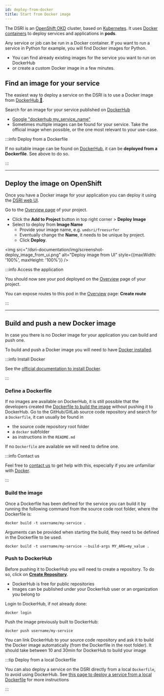 ```yaml
---
id: deploy-from-docker
title: Start from Docker image
---
```


The DSRI is an [OpenShift OKD](https://www.okd.io/) cluster, based on [Kubernetes](https://kubernetes.io/). It uses [Docker containers](https://www.docker.com) to deploy services and applications in **pods**.

Any service or job can be run in a Docker container. If you want to run a service in Python for example, you will find Docker images for Python. 

* You can find already existing images for the service you want to run on DockerHub
* or create a custom Docker image in a few minutes. 

## Find an image for your service

The easiest way to deploy a service on the DSRI is to use a Docker image from [DockerHub 🐳](https://hub.docker.com/).

Search for an image for your service published on [DockerHub](https://hub.docker.com/)

* [Google "dockerhub my_service_name"](https://www.google.com/search?q=dockerhub+python)
* Sometimes multiple images can be found for your service. Take the official image when possible, or the one most relevant to your use-case.

:::info Deploy from a Dockerfile

If no suitable image can be found on [DockerHub](https://hub.docker.com/), it can be **deployed from a Dockerfile**. See above to do so.

:::

---

## Deploy the image on OpenShift

Once you have a Docker image for your application you can deploy it using the [DSRI web UI](https://app.dsri.unimaas.nl:8443/console/projects).

Go to the [Overview page](https://app.dsri.unimaas.nl:8443/console/projects) of your project.

* Click the **Add to Project** button in top right corner > **Deploy Image**
* Select to deploy from **Image Name**
  * Provide your image name, e.g. `umdsri/freesurfer`
  * Eventually change the **Name**, it needs to be unique by project.
  * Click **Deploy**.

<img src="/dsri-documentation/img/screenshot-deploy_image_from_ui.png" alt="Deploy image from UI" style={{maxWidth: '100%', maxHeight: '100%'}} />

:::info Access the application

You should now see your pod deployed on the [Overview](https://app.dsri.unimaas.nl:8443/console/projects) page of your project.

You can expose routes to this pod in the [Overview](https://app.dsri.unimaas.nl:8443/console/projects) page: **Create route**

:::

---

## Build and push a new Docker image

In case you there is no Docker image for your application you can build and push one.

To build and push a Docker image you will need to have [Docker installed](https://docs.docker.com/get-docker/).

:::info Install Docker

See the [official documentation to install Docker](https://docs.docker.com/get-docker/).

:::

### Define a Dockerfile

If no images are available on DockerHub, it is still possible that the developers created the [Dockerfile to build the image](https://docs.docker.com/engine/reference/builder/) without pushing it to DockerHub. Go to the GitHub/GitLab source code repository and search for a `Dockerfile`, it can usually be found in

* the source code repository root folder
* a `docker` subfolder
* as instructions in the `README.md`

If no `Dockerfile` are available we will need to define one. 

:::info Contact us

Feel free to [contact us](/help) to get help with this, especially if you are unfamiliar with [Docker](https://docs.docker.com/get-started/).

:::

### Build the image

Once a Dockerfile has been defined for the service you can build it by running the following command from the source code root folder, where the Dockerfile is:

```shell
docker build -t username/my-service .
```

Arguments can be provided when starting the build, they need to be defined in the Dockerfile to be used.

```shell
docker build -t username/my-service --build-args MY_ARG=my_value .
```

### Push to DockerHub

Before pushing it to DockerHub you will need to create a repository. To do so, click on **[Create Repository](https://hub.docker.com/repository/create)**.

* DockerHub is free for public repositories
* Images can be published under your DockerHub user or an organization you belong to

Login to DockerHub, if not already done:

```shell
docker login
```

Push the image previously built to DockerHub:

```shell
docker push username/my-service
```

You can link DockerHub to your source code repository and ask it to build the Docker image automatically (from the Dockerfile in the root folder). It should take between 10 and 30min for DockerHub to build your image

:::tip Deploy from a local Dockerfile

You can also deploy a service on the DSRI directly from a local `Dockerfile`, to avoid using DockerHub. See [this page to deploy a service from a local Dockerfile](/dsri-documentation/docs/guide-dockerfile-to-openshift) for more instructions

:::